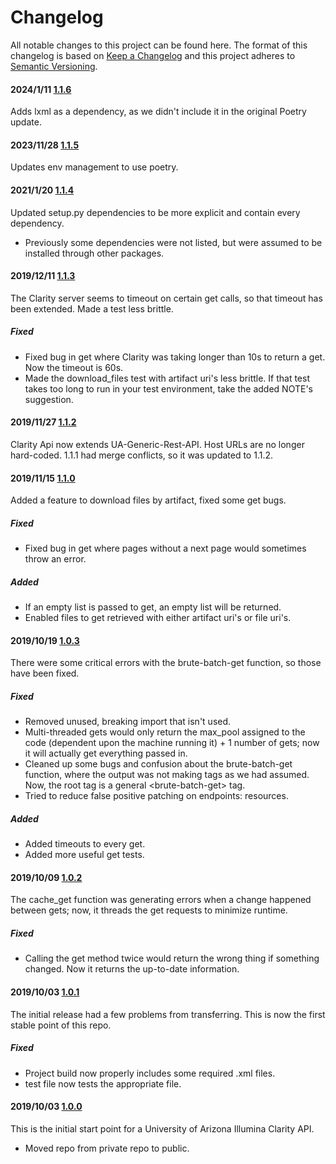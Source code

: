 # Changelog

All notable changes to this project can be found here.
The format of this changelog is based on [Keep a Changelog](https://keepachangelog.com/en/1.0.0/) and this project adheres to [Semantic Versioning](https://semver.org/spec/v2.0.0.html).

#### 2024/1/11 [1.1.6](https://github.com/UACoreFacilitiesIT/UA-Clarity-API/commit/53847a49c932477aeedfa9dc12782e924fc28504)

Adds lxml as a dependency, as we didn't include it in the original Poetry update.

#### 2023/11/28 [1.1.5](https://github.com/UACoreFacilitiesIT/UA-Clarity-API/commit/fe44fb4bfb4174a80a189a585bee15209932fa93)

Updates env management to use poetry.

#### 2021/1/20 [1.1.4](https://github.com/UACoreFacilitiesIT/UA-Clarity-API/commit/643b5af92e221aefcbb76886e461f1cce4c04fd0)

Updated setup.py dependencies to be more explicit and contain every dependency.

- Previously some dependencies were not listed, but were assumed to be installed through other packages.

#### 2019/12/11 [1.1.3](https://github.com/UACoreFacilitiesIT/UA-Clarity-API/commit/ebfd29108a5813fff76e43ef3159934f8d356b85)

The Clarity server seems to timeout on certain get calls, so that timeout has been extended. Made a test less brittle.

##### Fixed

- Fixed bug in get where Clarity was taking longer than 10s to return a get. Now the timeout is 60s.
- Made the download_files test with artifact uri's less brittle. If that test takes too long to run in your test environment, take the added NOTE's suggestion.

#### 2019/11/27 [1.1.2](https://github.com/UACoreFacilitiesIT/UA-Clarity-API/commit/95d0a4f9c8fda5884e1bb25134c08e826ee18464)

Clarity Api now extends UA-Generic-Rest-API. Host URLs are no longer hard-coded. 1.1.1 had merge conflicts, so it was updated to 1.1.2.

#### 2019/11/15 [1.1.0](https://github.com/UACoreFacilitiesIT/UA-Clarity-API/commit/37ba54bee86aff7350a8330f3567f1fda8053fa8)

Added a feature to download files by artifact, fixed some get bugs.

##### Fixed

- Fixed bug in get where pages without a next page would sometimes throw an error.

##### Added

- If an empty list is passed to get, an empty list will be returned.
- Enabled files to get retrieved with either artifact uri's or file uri's.

#### 2019/10/19 [1.0.3](https://github.com/UACoreFacilitiesIT/UA-Clarity-API/commit/fa9fd2b9610c14133c056d4c02ca2fbb4076d6bd)

There were some critical errors with the brute-batch-get function, so those have been fixed.

##### Fixed

- Removed unused, breaking import that isn't used.
- Multi-threaded gets would only return the max_pool assigned to the code (dependent upon the machine running it) + 1 number of gets; now it will actually get everything passed in.
- Cleaned up some bugs and confusion about the brute-batch-get function, where the output was not making tags as we had assumed. Now, the root tag is a general \<brute-batch-get> tag.
- Tried to reduce false positive patching on endpoints: resources.

##### Added

- Added timeouts to every get.
- Added more useful get tests.

#### 2019/10/09 [1.0.2](https://github.com/UACoreFacilitiesIT/UA-Clarity-API/commit/10d253d7d0390afaccfbd9165839fb03e06ed1e6)

The cache_get function was generating errors when a change happened between gets; now, it threads the get requests to minimize runtime.

##### Fixed

- Calling the get method twice would return the wrong thing if something changed. Now it returns the up-to-date information.

#### 2019/10/03 [1.0.1](https://github.com/UACoreFacilitiesIT/UA-Clarity-API/commit/032e5cc8c745e20e388b7f89b28a516f7e3cdbe5)

The initial release had a few problems from transferring. This is now the first stable point of this repo.

##### Fixed

- Project build now properly includes some required .xml files.
- test file now tests the appropriate file.

#### 2019/10/03 [1.0.0](https://github.com/UACoreFacilitiesIT/UA-Clarity-API/commit/1ea00740cadcc5569988163f0db4e901bde9ab04)

This is the initial start point for a University of Arizona Illumina Clarity API.

- Moved repo from private repo to public.

